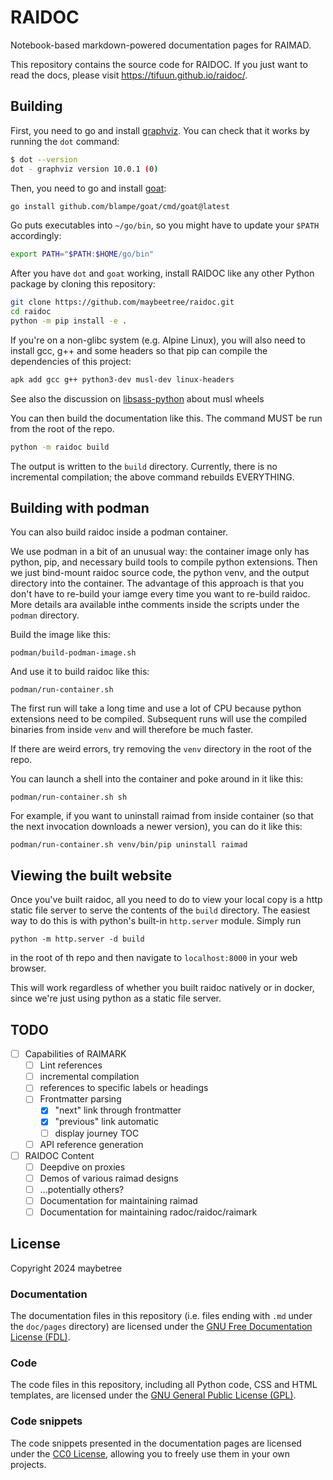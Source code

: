# RAIDOC

Notebook-based markdown-powered documentation pages for RAIMAD.

This repository contains the source code for RAIDOC.
If you just want to read the docs,
please visit <https://tifuun.github.io/raidoc/>.

## Building

First, you need to go and install [graphviz](https://graphviz.org/).
You can check that it works by running the `dot` command:

```sh
$ dot --version
dot - graphviz version 10.0.1 (0)
```

Then, you need to go and install [goat](https://github.com/blampe/goat):

```sh
go install github.com/blampe/goat/cmd/goat@latest
```

Go puts executables into `~/go/bin`, so you might have to update your `$PATH`
accordingly:
```sh
export PATH="$PATH:$HOME/go/bin"
```

After you have `dot` and `goat` working,
install RAIDOC like any other Python package by cloning this repository:

```sh
git clone https://github.com/maybeetree/raidoc.git
cd raidoc
python -m pip install -e .
```

If you're on a non-glibc system (e.g. Alpine Linux),
you will also need to install gcc, g++ and some headers
so that pip can compile the dependencies of this project:

```sh
apk add gcc g++ python3-dev musl-dev linux-headers
```

See also the discussion on
[libsass-python](https://github.com/sass/libsass-python/issues/391#issuecomment-2555670485)
about musl wheels

You can then build the documentation like this.
The command MUST be run from the root of the repo.

```sh
python -m raidoc build
```

The output is written to the `build` directory.
Currently, there is no incremental compilation;
the above command rebuilds EVERYTHING.

## Building with podman

You can also build raidoc inside a podman container.

We use podman in a bit of an unusual way:
the container image only has python, pip,
and necessary build tools to compile python
extensions.
Then we just bind-mount raidoc source code,
the python venv, and the output directory into the container.
The advantage of this approach is that you don't have to
re-build your iamge every time you want to re-build raidoc.
More details ara available inthe comments inside the
scripts under the `podman` directory.

Build the image like this:
```shell
podman/build-podman-image.sh
```

And use it to build raidoc like this:
```shell
podman/run-container.sh
```

The first run will take a long time and use a lot of CPU because python
extensions need to be compiled.
Subsequent runs will use the compiled binaries from inside `venv`
and will therefore be much faster.

If there are weird errors, try removing the `venv`
directory in the root of the repo.

You can launch a shell into the container and poke around in it like this:
```shell
podman/run-container.sh sh
```

For example, if you want to uninstall raimad from inside container
(so that the next invocation downloads a newer version),
you can do it like this:
```shell
podman/run-container.sh venv/bin/pip uninstall raimad
```

## Viewing the built website

Once you've built raidoc,
all you need to do to view your local copy
is a http static file server to serve the contents
of the `build` directory.
The easiest way to do this is with python's
built-in `http.server`
module.
Simply run

```shell
python -m http.server -d build
```

in the root of th repo and then navigate to
`localhost:8000` in your web browser.

This will work regardless of whether you built raidoc natively
or in docker,
since we're just using python as a static file server.

## TODO

- [ ] Capabilities of RAIMARK
    - [ ] Lint references
    - [ ] incremental compilation
    - [ ] references to specific labels or headings
    - [ ] Frontmatter parsing
        - [x] "next" link through frontmatter
        - [x] "previous" link automatic
        - [ ] display journey TOC
    - [ ] API reference generation
- [ ] RAIDOC Content
    - [ ] Deepdive on proxies
    - [ ] Demos of various raimad designs
    - [ ] ...potentially others?
    - [ ] Documentation for maintaining raimad
    - [ ] Documentation for maintaining radoc/raidoc/raimark

## License

Copyright 2024 maybetree

### Documentation

The documentation files in this repository
(i.e. files ending with `.md` under the `doc/pages` directory)
are licensed under the
[GNU Free Documentation License (FDL)](./LICENSE-FDL.txt).

### Code

The code files in this repository,
including all Python code,
CSS and HTML templates, are licensed under the
[GNU General Public License (GPL)](./LICENSE-GPL.txt).

### Code snippets

The code snippets presented in the documentation pages
are licensed under the [CC0 License](./LICENSE-CC0.txt),
allowing you to freely use them in your own projects.


